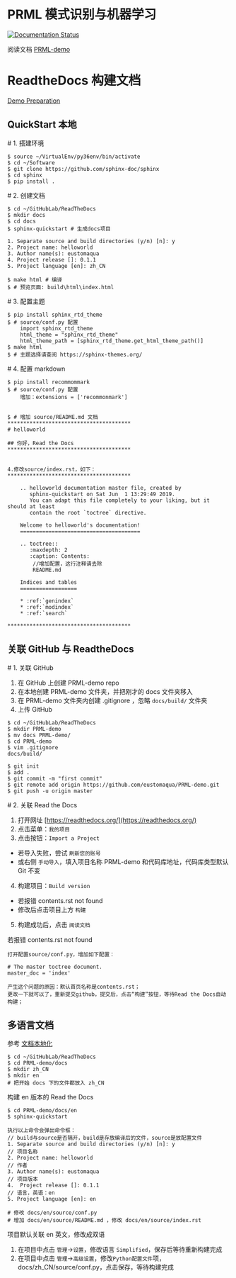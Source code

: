 # PRML 模式识别与机器学习
[![Documentation Status](https://readthedocs.org/projects/prml-demo/badge/?version=latest)](https://prml-demo.readthedocs.io/en/latest/?badge=latest) 

阅读文档 [PRML-demo](https://prml-demo.readthedocs.io/)



# ReadtheDocs 构建文档

[Demo Preparation](https://readthedocs-demo-zh.readthedocs.io/zh_CN/latest/%E6%96%87%E4%BB%B6%E6%89%98%E7%AE%A1%E7%B3%BB%E7%BB%9F-ReadtheDocs.html)

## QuickStart 本地

\# 1. 搭建环境
```shell
$ source ~/VirtualEnv/py36env/bin/activate
$ cd ~/Software
$ git clone https://github.com/sphinx-doc/sphinx
$ cd sphinx
$ pip install .
```
\# 2. 创建文档
```shell
$ cd ~/GitHubLab/ReadTheDocs
$ mkdir docs
$ cd docs
$ sphinx-quickstart # 生成docs项目

1. Separate source and build directories (y/n) [n]: y
2. Project name: helloworld
3. Author name(s): eustomaqua
4. Project release []: 0.1.1
5. Project language [en]: zh_CN

$ make html # 编译
$ # 预览页面: build\html\index.html
```
\# 3. 配置主题
```shell
$ pip install sphinx_rtd_theme
$ # source/conf.py 配置
    import sphinx_rtd_theme
    html_theme = "sphinx_rtd_theme"
    html_theme_path = [sphinx_rtd_theme.get_html_theme_path()]
$ make html
$ # 主题选择请查阅 https://sphinx-themes.org/
```
\# 4. 配置 markdown
```shell
$ pip install recommommark
$ # source/conf.py 配置
    增加：extensions = ['recommonmark'] 


$ # 增加 source/README.md 文档
***************************************
# helloworld

## 你好，Read the Docs
***************************************

    
4.修改source/index.rst，如下：
***************************************

    .. helloworld documentation master file, created by
       sphinx-quickstart on Sat Jun  1 13:29:49 2019.
       You can adapt this file completely to your liking, but it should at least
       contain the root `toctree` directive.
    
    Welcome to helloworld's documentation!
    ======================================
    
    .. toctree::
       :maxdepth: 2
       :caption: Contents:
        //增加配置，这行注释请去除
        README.md
    
    Indices and tables
    ==================
    
    * :ref:`genindex`
    * :ref:`modindex`
    * :ref:`search`
    
*************************************** 
```

## 关联 GitHub 与 ReadtheDocs

\# 1. 关联 GitHub

1. 在 GitHub 上创建 PRML-demo repo
2. 在本地创建 PRML-demo 文件夹，并把刚才的 docs 文件夹移入
3. 在 PRML-demo 文件夹内创建 .gitignore ，忽略 `docs/build/` 文件夹
4. 上传 GitHub

```shell
$ cd ~/GitHubLab/ReadTheDocs
$ mkdir PRML-demo
$ mv docs PRML-demo/
$ cd PRML-demo
$ vim .gitignore
docs/build/

$ git init
$ add .
$ git commit -m "first commit"
$ git remote add origin https://github.com/eustomaqua/PRML-demo.git
$ git push -u origin master
```

\# 2. 关联 Read the Docs

1. 打开网址 [https://readthedocs.org/](https://readthedocs.org/)
2. 点击菜单：`我的项目`
3. 点击按钮：`Import a Project`
  - 若导入失败，尝试 `刷新您的账号`
  - 或右侧 `手动导入`，填入项目名称 PRML-demo 和代码库地址，代码库类型默认 Git 不变
4. 构建项目：`Build version`
  - 若报错 contents.rst not found
  - 修改后点击项目上方 `构建`
5. 构建成功后，点击 `阅读文档`

若报错 contents.rst not found 
```shell
打开配置source/conf.py，增加如下配置：

# The master toctree document.
master_doc = 'index'

产生这个问题的原因：默认首页名称是contents.rst；
更改一下就可以了，重新提交github，提交后，点击“构建”按钮，等待Read the Docs自动构建；
```

## 多语言文档

参考 [文档本地化](https://readthedocs-demo-zh.readthedocs.io/zh_CN/latest/%E6%96%87%E4%BB%B6%E6%89%98%E7%AE%A1%E7%B3%BB%E7%BB%9F-ReadtheDocs.html#id5)

```shell
$ cd ~/GitHubLab/ReadTheDocs
$ cd PRML-demo/docs
$ mkdir zh_CN
$ mkdir en
# 把开始 docs 下的文件都放入 zh_CN
```

构建 en 版本的 Read the Docs
```shell
$ cd PRML-demo/docs/en
$ sphinx-quickstart

执行以上命令会弹出命令框：
// build与source是否隔开，build是存放编译后的文件，source是放配置文件
1. Separate source and build directories (y/n) [n]: y 
// 项目名称
2. Project name: helloworld
// 作者
3. Author name(s): eustomaqua
// 项目版本
4.  Project release []: 0.1.1
// 语言，英语：en
5. Project language [en]: en

# 修改 docs/en/source/conf.py
# 增加 docs/en/source/README.md ，修改 docs/en/source/index.rst
```

项目默认关联 en 英文，修改成双语
1. 在项目中点击 `管理`->`设置`，修改语言 `Simplified`，保存后等待重新构建完成
2. 在项目中点击 `管理`->`高级设置`，修改`Python配置文件`项，docs/zh_CN/source/conf.py，点击保存，等待构建完成
